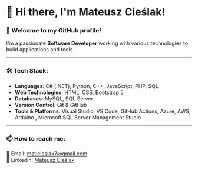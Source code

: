 # 👋 Hi there, I'm Mateusz Cieślak!

### 🚀 Welcome to my GitHub profile!

I'm a passionate **Software Developer** working with various technologies to build applications and tools. 

---

### 🛠️ Tech Stack:
- **Languages**: C# (.NET), Python, C++, JavaScript, PHP, SQL
- **Web Technologies**: HTML, CSS, Bootstrap 5
- **Databases**: MySQL, SQL Server
- **Version Control**: Git & GitHub
- **Tools & Platforms**: Visual Studio, VS Code, GitHub Actions, Azure, AWS, Arduino , Microsoft SQL Server Management Studio

---



### 📫 How to reach me:
📧 Email: [maticieslak7@gmail.com](mailto:maticieslak7@gmail.com)  
🔗 LinkedIn: [Mateusz Cieślak](https://www.linkedin.com/in/mateuszcieslak1/)  

